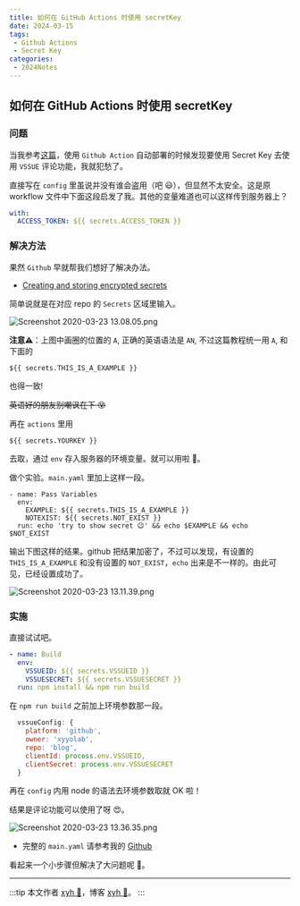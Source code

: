 ```yaml
---
title: 如何在 GitHub Actions 时使用 secretKey
date: 2024-03-15
tags:
 - Github Actions
 - Secret Key
categories:
 - 2024Notes
---
```



## 如何在 GitHub Actions 时使用 secretKey

### 问题

当我参考[这篇](https://www.lasy.site/views/%E5%89%8D%E7%AB%AF/%E4%BD%BF%E7%94%A8%20GitHub%20Actions%20%E8%87%AA%E5%8A%A8%E9%83%A8%E7%BD%B2%E5%8D%9A%E5%AE%A2.html)，使用 `Github Action` 自动部署的时候发现要使用 Secret Key 去使用 `VSSUE` 评论功能，我就犯愁了。

直接写在 `config` 里虽说并没有谁会盗用（吧 😃），但显然不太安全。这是原 workflow 文件中下面这段启发了我。其他的变量难道也可以这样传到服务器上？

```yaml
with:
  ACCESS_TOKEN: ${{ secrets.ACCESS_TOKEN }}
```

### 解决方法

果然 `Github` 早就帮我们想好了解决办法。

- [Creating and storing encrypted secrets](https://help.github.com/en/actions/configuring-and-managing-workflows/creating-and-storing-encrypted-secrets)

简单说就是在对应 repo 的 `Secrets` 区域里输入。

![Screenshot 2020-03-23 13.08.05.png](https://qiita-image-store.s3.ap-northeast-1.amazonaws.com/0/470919/6d81c510-7f25-a039-5087-f07854d6d75e.png)

**注意⚠️**：上图中画圈的位置的 `A`, 正确的英语语法是 `AN`, 不过这篇教程统一用 `A`, 和下面的

```
${{ secrets.THIS_IS_A_EXAMPLE }}
```

也得一致!

~~英语好的朋友别嘲讽在下 😵~~

再在 `actions` 里用

```
${{ secrets.YOURKEY }}
```

去取，通过 `env` 存入服务器的环境变量。就可以用啦 👻。

做个实验。`main.yaml` 里加上这样一段。

```yaml{2,3,4}
- name: Pass Variables
  env:
    EXAMPLE: ${{ secrets.THIS_IS_A_EXAMPLE }}
    NOTEXIST: ${{ secrets.NOT_EXIST }}
  run: echo 'try to show secret 😉' && echo $EXAMPLE && echo $NOT_EXIST
```

输出下图这样的结果。github 把结果加密了，不过可以发现，有设置的 `THIS_IS_A_EXAMPLE` 和没有设置的 `NOT_EXIST`，`echo` 出来是不一样的。由此可见，已经设置成功了。

![Screenshot 2020-03-23 13.11.39.png](https://qiita-image-store.s3.ap-northeast-1.amazonaws.com/0/470919/e72b8478-89cb-6f45-f406-e6938f81e1c7.png)

### 实施

直接试试吧。

```yaml
- name: Build
  env:
    VSSUEID: ${{ secrets.VSSUEID }}
    VSSUESECRET: ${{ secrets.VSSUESECRET }}
  run: npm install && npm run build
```

在 `npm run build` 之前加上环境参数那一段。

```js
  vssueConfig: {
    platform: 'github',
    owner: 'xyyolab',
    repo: 'blog',
    clientId: process.env.VSSUEID,
    clientSecret: process.env.VSSUESECRET
  }
```

再在 `config` 内用 node 的语法去环境参数取就 OK 啦！

结果是评论功能可以使用了呀 😍。

![Screenshot 2020-03-23 13.36.35.png](https://qiita-image-store.s3.ap-northeast-1.amazonaws.com/0/470919/0a508150-59e8-948c-4601-b57012db2ed6.png)

- 完整的 `main.yaml` 请参考我的 [Github](https://github.com/xyyolab/blog/blob/master/.github/workflows/main.yml)

看起来一个小步骤但解决了大问题呢 💃。

---

:::tip
本文作者 [xyh 🐸](https://github.com/xyyolab)，博客 [xyh 🐸](https://blog.xyyolab.com)。
:::